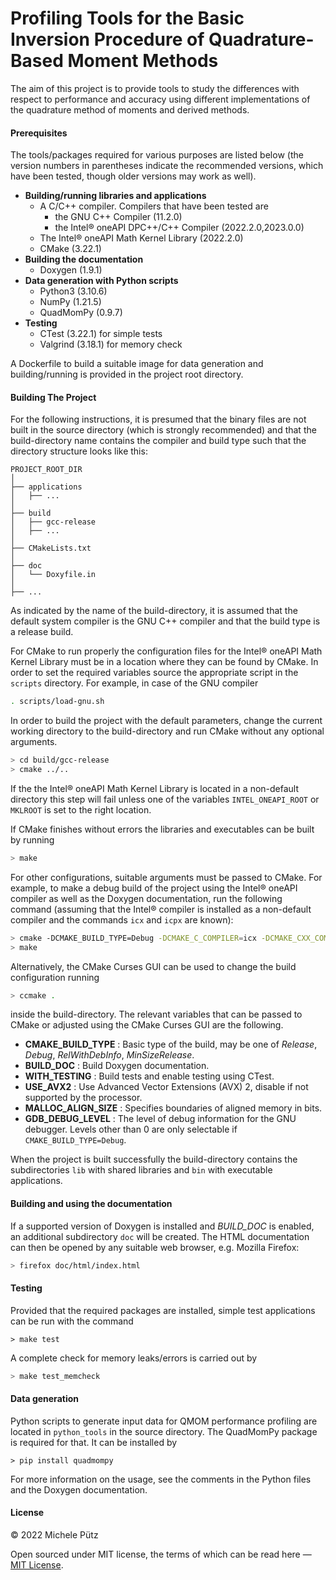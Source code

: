 # Profiling Tools for the Basic Inversion Procedure of Quadrature-Based Moment Methods

The aim of this project is to provide tools to study the differences with respect to performance and accuracy using different implementations of the quadrature method of moments and derived methods.


#### Prerequisites

The tools/packages required for various purposes are listed below (the version numbers in parentheses indicate the recommended versions, which have been tested, though older versions may work as well).

 * **Building/running libraries and applications**
   * A C/C++ compiler. Compilers that have been tested are
     * the GNU C++ Compiler (11.2.0)
     * the Intel&reg; oneAPI DPC++/C++ Compiler (2022.2.0,2023.0.0)
   * The Intel&reg; oneAPI Math Kernel Library (2022.2.0)
   * CMake (3.22.1)
 * **Building the documentation**
   * Doxygen (1.9.1)
 * **Data generation with Python scripts**
   * Python3 (3.10.6)
   * NumPy (1.21.5)
   * QuadMomPy (0.9.7)
 * **Testing**
   * CTest (3.22.1) for simple tests
   * Valgrind (3.18.1) for memory check

A Dockerfile to build a suitable image for data generation and building/running is provided in the project root directory.


#### Building The Project

For the following instructions, it is presumed that the binary files are not built in the source directory (which is strongly recommended) and that the build-directory name contains the compiler and build type such that the directory structure looks like this:
```
PROJECT_ROOT_DIR
│
├── applications
│   ├── ...
│
├── build
│   ├── gcc-release
│   ├── ...
│
├── CMakeLists.txt
│
├── doc
│   └── Doxyfile.in
│
├── ...
```
As indicated by the name of the build-directory, it is assumed that the default system compiler is the GNU C++ compiler and that the build type is a release build. 

For CMake to run properly the configuration files for the Intel&reg; oneAPI Math Kernel Library must be in a location where they can be found by CMake. In order to set the required variables source the appropriate script in the `scripts` directory. For example, in case of the GNU compiler
```bash
. scripts/load-gnu.sh
```

In order to build the project with the default parameters, change the current working directory to the build-directory and run CMake without any optional arguments.
```bash
> cd build/gcc-release
> cmake ../..
```
If the the Intel&reg; oneAPI Math Kernel Library is located in a non-default directory this step will fail unless one of the variables `INTEL_ONEAPI_ROOT` or `MKLROOT` is set to the right location.

If CMake finishes without errors the libraries and executables can be built by running
```bash
> make
```

For other configurations, suitable arguments must be passed to CMake. For example, to make a debug build of the project using the Intel&reg; oneAPI compiler as well as the Doxygen documentation, run the following command (assuming that the Intel&reg; compiler is installed as a non-default compiler and the commands `icx` and `icpx` are known):
```bash
> cmake -DCMAKE_BUILD_TYPE=Debug -DCMAKE_C_COMPILER=icx -DCMAKE_CXX_COMPILER=icpx -DBUILD_DOC ../..
> make
```
Alternatively, the CMake Curses GUI can be used to change the build configuration running 
```bash
> ccmake .
``` 
inside the build-directory. The relevant variables that can be passed to CMake or adjusted using the CMake Curses GUI are the following.
 * **CMAKE_BUILD_TYPE** : Basic type of the build, may be one of *Release*, *Debug*, *RelWithDebInfo*, *MinSizeRelease*.
 * **BUILD_DOC** : Build Doxygen documentation.
 * **WITH_TESTING** : Build tests and enable testing using CTest.
 * **USE_AVX2** : Use Advanced Vector Extensions (AVX) 2, disable if not supported by the processor.
 * **MALLOC_ALIGN_SIZE** : Specifies boundaries of aligned memory in bits.
 * **GDB_DEBUG_LEVEL** : The level of debug information for the GNU debugger. Levels other than 0 are only selectable if `CMAKE_BUILD_TYPE=Debug`.

When the project is built successfully the build-directory contains the subdirectories `lib` with shared libraries and `bin` with executable applications.


#### Building and using the documentation

If a supported version of Doxygen is installed and *BUILD_DOC* is enabled, an additional subdirectory `doc` will be created. The HTML documentation can then be opened by any suitable web browser, e.g. Mozilla Firefox:
```bash
> firefox doc/html/index.html
```

#### Testing

Provided that the required packages are installed, simple test applications can be run with the command
```
> make test
```
A complete check for memory leaks/errors is carried out by
```bash
> make test_memcheck
```

#### Data generation

Python scripts to generate input data for QMOM performance profiling are located in `python_tools` in the source directory. The QuadMomPy package is required for that. It can be installed by
```
> pip install quadmompy
```
For more information on the usage, see the comments in the Python files and the Doxygen documentation.


#### License

&copy; 2022 Michele Pütz

Open sourced under MIT license, the terms of which can be read here — [MIT License](http://opensource.org/licenses/MIT).
